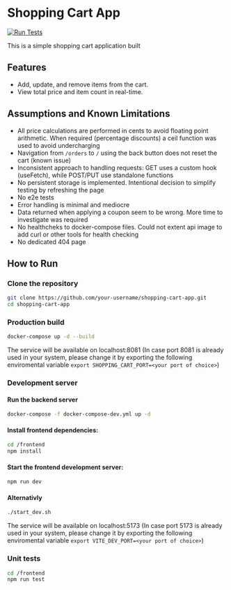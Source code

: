 # Shopping Cart App

[![Run Tests](https://github.com/AchilleasMich/shopping-cart-app/actions/workflows/test.yml/badge.svg)](https://github.com/AchilleasMich/shopping-cart-app/actions/workflows/test.yml)

This is a simple shopping cart application built

## Features

- Add, update, and remove items from the cart.
- View total price and item count in real-time.

## Assumptions and Known Limitations
- All price calculations are performed in cents to avoid floating point arithmetic. When required (percentage discounts) a ceil function was used to avoid undercharging
- Navigation from `/orders` to `/` using the back button does not reset the cart (known issue)
- Inconsistent approach to handling requests: GET uses a custom hook (useFetch), while POST/PUT use standalone functions
- No persistent storage is implemented. Intentional decision to simplify testing by refreshing the page
- No e2e tests
- Error handling is minimal and mediocre
- Data returned when applying a coupon seem to be wrong. More time to investigate was required
- No healthcheks to docker-compose files. Could not extent api image to add curl or other tools for health checking
- No dedicated 404 page


## How to Run

### Clone the repository

```bash
git clone https://github.com/your-username/shopping-cart-app.git
cd shopping-cart-app
```


### Production build

```bash
docker-compose up -d --build
```

The service will be available on localhost:8081
(In case port 8081 is already used in your system, please change it by exporting the following enviromental variable `export SHOPPING_CART_PORT=<your port of choice>`)


### Development server

#### Run the backend server

```bash
docker-compose -f docker-compose-dev.yml up -d
```

#### Install frontend dependencies:

```bash
cd /frontend
npm install
```

#### Start the frontend development server:

```bash
npm run dev
```

#### Alternativly

```bash
./start_dev.sh
```

The service will be available on localhost:5173
(In case port 5173 is already used in your system, please change it by exporting the following enviromental variable `export VITE_DEV_PORT=<your port of choice>`)


### Unit tests
```bash
cd /frontend
npm run test
```

